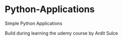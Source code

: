 # Python-Applications
Simple Python Applications 

Build during learning the udemy course by Ardit Sulce
